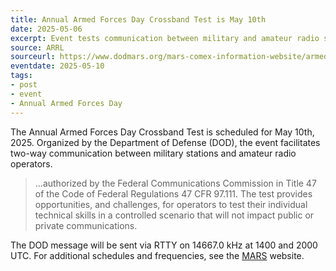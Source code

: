 ```yaml
---
title: Annual Armed Forces Day Crossband Test is May 10th
date: 2025-05-06
excerpt: Event tests communication between military and amateur radio stations.
source: ARRL
sourceurl: https://www.dodmars.org/mars-comex-information-website/armed-forces-day
eventdate: 2025-05-10
tags:
- post
- event
- Annual Armed Forces Day
---
```

The Annual Armed Forces Day Crossband Test is scheduled for May 10th, 2025. Organized by the Department of Defense (DOD), the event facilitates two-way communication between military stations and amateur radio operators. 

> ...authorized by the Federal Communications Commission in Title 47 of the Code of Federal Regulations 47 CFR 97.111. The test provides opportunities, and challenges, for operators to test their individual technical skills in a controlled scenario that will not impact public or private communications.

The DOD message will be sent via RTTY on 14667.0 kHz at 1400 and 2000 UTC. For additional schedules and frequencies, see the [MARS](https://www.dodmars.org/mars-comex-information-website/armed-forces-day) website.